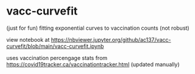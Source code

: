 # vacc-curvefit

(just for fun) fitting exponential curves to vaccination counts (not robust)

view notebook at https://nbviewer.jupyter.org/github/ac137/vacc-curvefit/blob/main/vacc-curvefit.ipynb

uses vaccination percengage stats from https://covid19tracker.ca/vaccinationtracker.html (updated manually)
